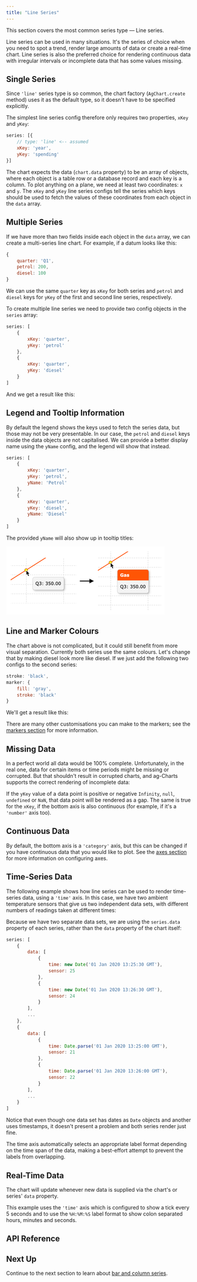 ```yaml
---
title: "Line Series"
---
```


This section covers the most common series type &mdash; Line series.

Line series can be used in many situations. It's the series of choice when you need to spot a trend, render large amounts of data or create a real-time chart. Line series is also the preferred choice for rendering continuous data with irregular intervals or incomplete data that has some values missing.

## Single Series

Since `'line'` series type is so common, the chart factory (`AgChart.create` method) uses it as the default type, so it doesn't have to be specified explicitly.

The simplest line series config therefore only requires two properties, `xKey` and `yKey`:

```js
series: [{
    // type: 'line' <-- assumed
    xKey: 'year',
    yKey: 'spending'
}]
```

<chart-example title='Single Line Series' name='basic-line' type='generated'></chart-example>

The chart expects the data (`chart.data` property) to be an array of objects, where each object is a table row or a database record and each key is a column. To plot anything on a plane, we need at least two coordinates: `x` and `y`. The `xKey` and `yKey` line series configs tell the series which keys should be used to fetch the values of these coordinates from each object in the `data` array.

## Multiple Series

If we have more than two fields inside each object in the `data` array, we can create a multi-series line chart. For example, if a datum looks like this:

```js
{
    quarter: 'Q1',
    petrol: 200,
    diesel: 100
}
```

We can use the same `quarter` key as `xKey` for both series and `petrol` and `diesel` keys for `yKey` of the first and second line series, respectively.

To create multiple line series we need to provide two config objects in the `series` array:

```js
series: [
    {
        xKey: 'quarter',
        yKey: 'petrol'
    },
    {
        xKey: 'quarter',
        yKey: 'diesel'
    }
]
```

And we get a result like this:

<chart-example title='Multiple Line Series' name='multi-line' type='generated'></chart-example>

## Legend and Tooltip Information

By default the legend shows the keys used to fetch the series data, but those may not be very presentable. In our case, the `petrol` and `diesel` keys inside the data objects are not capitalised. We can provide a better display name using the `yName` config, and the legend will show that instead.

```js
series: [
    {
        xKey: 'quarter',
        yKey: 'petrol',
        yName: 'Petrol'
    },
    {
        xKey: 'quarter',
        yKey: 'diesel',
        yName: 'Diesel'
    }
]
```

<chart-example title='Legend and Tooltip Information' name='legend-info' type='generated'></chart-example>

The provided `yName` will also show up in tooltip titles:

![Left: tooltip with no title, Right: tooltip with title](resources/tooltip-titles.png)

## Line and Marker Colours

The chart above is not complicated, but it could still benefit from more visual separation. Currently both series use the same colours. Let's change that by making diesel look more like diesel. If we just add the following two configs to the second series:

```js
stroke: 'black',
marker: {
    fill: 'gray',
    stroke: 'black'
}
```

We'll get a result like this:

<chart-example title='Line and Marker Colours' name='line-marker-colors' type='generated'></chart-example>

There are many other customisations you can make to the markers; see the [markers section](../javascript-charts-markers/) for more information.

## Missing Data

In a perfect world all data would be 100% complete. Unfortunately, in the real one, data for certain items or time periods might be missing or corrupted. But that shouldn't result in corrupted charts, and ag-Charts supports the correct rendering of incomplete data:

<chart-example title='Line Series with Incomplete Data' name='gap-line' type='generated'></chart-example>

If the `yKey` value of a data point is positive or negative `Infinity`, `null`, `undefined` or `NaN`, that data point will be rendered as a gap. The same is true for the `xKey`, if the bottom axis is also continuous (for example, if it's a `'number'` axis too).

## Continuous Data

By default, the bottom axis is a `'category'` axis, but this can be changed if you have continuous data that you would like to plot. See the <a href='../charts-axes'>axes section</a> for more information on configuring axes.

<chart-example title='Continuous Data: Spiral Curve' name='two-number-axes' type='generated' options='{ "exampleHeight": 600 }'></chart-example>

## Time-Series Data

The following example shows how line series can be used to render time-series data, using a `'time'` axis. In this case, we have two ambient temperature sensors that give us two independent data sets, with different numbers of readings taken at different times:

<chart-example title='Time Data: Temperature Sensors' name='time-line' type='generated'></chart-example>

Because we have two separate data sets, we are using the `series.data` property of each series, rather than the `data` property of the chart itself:

```js
series: [
    {
        data: [
            {
                time: new Date('01 Jan 2020 13:25:30 GMT'),
                sensor: 25
            },
            {
                time: new Date('01 Jan 2020 13:26:30 GMT'),
                sensor: 24
            }
        ],
        ...
    },
    {
        data: [
            {
                time: Date.parse('01 Jan 2020 13:25:00 GMT'),
                sensor: 21
            },
            {
                time: Date.parse('01 Jan 2020 13:26:00 GMT'),
                sensor: 22
            }
        ],
        ...
    }
]
```

Notice that even though one data set has dates as `Date` objects and another uses timestamps, it doesn't present a problem and both series render just fine.

The time axis automatically selects an appropriate label format depending on the time span of the data, making a best-effort attempt to prevent the labels from overlapping.

## Real-Time Data

The chart will update whenever new data is supplied via the chart's or series' `data` property.

<chart-example title='Real-Time Chart: Core Voltage' name='real-time' type='generated'></chart-example>

This example uses the `'time'` axis which is configured to show a tick every 5 seconds and to use the `%H:%M:%S` label format to show colon separated hours, minutes and seconds.

## API Reference

<api-documentation source='charts-api/api.json' section='line' options='{ "showSnippets": true }'></api-documentation>

## Next Up

Continue to the next section to learn about [bar and column series](../charts-bar-series/).
